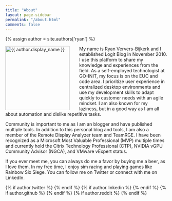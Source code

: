 ```yaml
---
title: "About"
layout: page-sidebar
permalink: "/about.html"
comments: false
---
```

{% assign author = site.authors['ryan'] %}

<img style="float: left; width: 200px; margin-right: 30px;" src="{{ site.url }}{{ author.picture | relative_url }}" alt="{{ author.display_name }}">
My name is Ryan Ververs-Bijkerk and I established Logit Blog in November 2010. I use this platform to share my knowledge and experiences from the field. As a self-employed technologist at GO-INIT, my focus is on the EUC and code area. I prioritize user experience in centralized desktop environments and use my development skills to adapt quickly to customer needs with an agile mindset. I am also known for my laziness, but in a good way as I am all about automation and dislike repetitive tasks.

Community is important to me as I am an blogger and have published multiple tools. In addition to this personal blog and tools, I am also a member of the Remote Display Analyzer team and TeamRGE. I have been recognized as a Microsoft Most Valuable Professional (MVP) multiple times and currently hold the Citrix Technology Professional (CTP), NVIDIA vGPU Community Advisor (NGCA), and VMware vExpert status.

If you ever meet me, you can always do me a favor by buying me a beer, as I love them. In my free time, I enjoy sim racing and playing games like Rainbow Six Siege. You can follow me on Twitter or connect with me on LinkedIn.
<div>
    <span>
        {% if author.twitter %}
        <a target="_blank" href="{{ author.twitter }}" class="btn btn-outline-success btn-sm btn-round ml-2"><i style="font-size: 24px;" class="fab fa-twitter"></i></a>
        {% endif %}
        {% if author.linkedin %}
        <a target="_blank" href="{{ author.linkedin }}" class="btn btn-outline-success btn-sm btn-round ml-2"><i style="font-size: 24px;" class="fab fa-linkedin"></i></a>
        {% endif %}
        {% if author.github %}
        <a target="_blank" href="{{ author.linkedin }}" class="btn btn-outline-success btn-sm btn-round ml-2"><i style="font-size: 24px;" class="fab fa-github"></i></a>
        {% endif %}
        {% if author.reddit %}
        <a target="_blank" href="{{ author.linkedin }}" class="btn btn-outline-success btn-sm btn-round ml-2"><i style="font-size: 24px;" class="fab fa-reddit"></i></a>
        {% endif %}
    </span>
</div>
